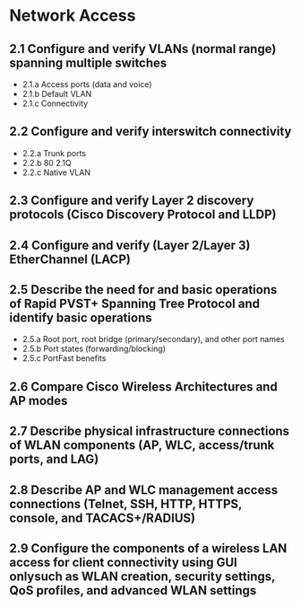 # Network Access
## 2.1 Configure and verify VLANs (normal range) spanning multiple switches
* 2.1.a Access ports (data and voice)
* 2.1.b Default VLAN
* 2.1.c Connectivity

## 2.2 Configure and verify interswitch connectivity
* 2.2.a Trunk ports
* 2.2.b 80 2.1Q
* 2.2.c Native VLAN
	
## 2.3 Configure and verify Layer 2 discovery protocols (Cisco Discovery Protocol and LLDP)
## 2.4 Configure and verify (Layer 2/Layer 3) EtherChannel (LACP)
## 2.5 Describe the need for and basic operations of Rapid PVST+ Spanning Tree Protocol and identify basic operations
* 2.5.a Root port, root bridge (primary/secondary), and other port names
* 2.5.b Port states (forwarding/blocking)
* 2.5.c PortFast benefits

## 2.6 Compare Cisco Wireless Architectures and AP modes
## 2.7 Describe physical infrastructure connections of WLAN components (AP, WLC, access/trunk ports, and LAG)
## 2.8 Describe AP and WLC management access connections (Telnet, SSH, HTTP, HTTPS, console, and TACACS+/RADIUS) 
## 2.9 Configure the components of a wireless LAN access for client connectivity using GUI onlysuch as WLAN creation, security settings, QoS profiles, and advanced WLAN settings
